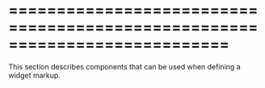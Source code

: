 ===========================================================================
===========================================================================

<!--shortDescription-->
This section describes components that can be used when defining a widget markup.
<!--/shortDescription-->

<!--fullDescription-->

<!--/fullDescription-->